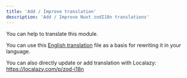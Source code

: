 ```yaml
---
title: 'Add / Improve translation'
description: 'Add / Improve Nuxt zodI18n translations'
---
```


You can help to translate this module. 

You can use this [English translation](https://github.com/xibman/nuxt-zod-i18n/blob/main/src/runtime/locales/en-GB.json) file as a basis for rewriting it in your language.

You can also directly update or add translation with Localazy: https://localazy.com/p/zod-i18n
